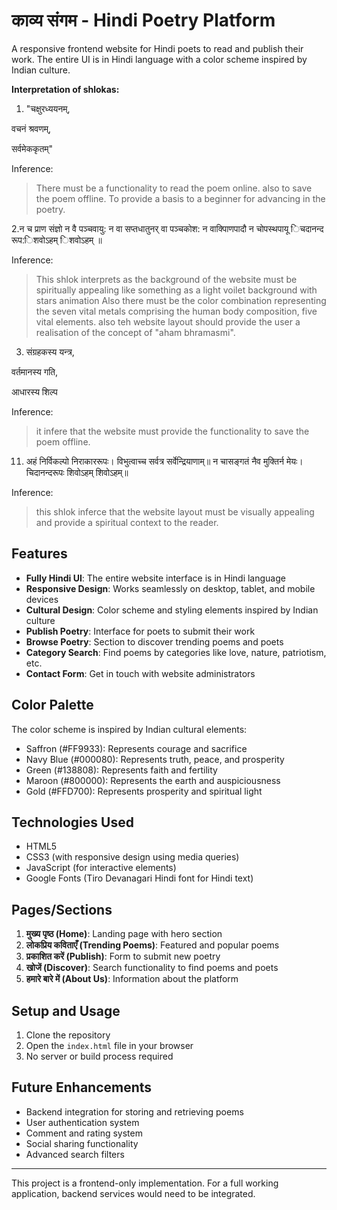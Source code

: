 # काव्य संगम - Hindi Poetry Platform

A responsive frontend website for Hindi poets to read and publish their work. The entire UI is in Hindi language with a color scheme inspired by Indian culture.


**Interpretation of shlokas:**

1. "चक्षुरध्ययनम्,

वचनं श्रवणम्,

सर्वमेककृतम्"

Inference:
>There must be a functionality to read the poem online.
>also to save the poem offline.
>To provide a basis to a beginner for advancing in the poetry.

2.न च प्राण संज्ञो न वै पञ्चवायु: न वा सप्तधातुनर् वा पञ्चकोश:
 न वाक्पािणपादौ न चोपस्थपायू िचदानन्द रूप:िशवोऽहम् िशवोऽहम् ॥  

Inference:
>This shlok interprets as the background of the website must be spiritually appealing like something as a light voilet background with stars animation
>Also there must be the color combination representing the seven vital metals comprising the human body composition, five vital elements.
>also teh website layout should provide the user a realisation of the concept of "aham bhramasmi".

3. संग्रहकस्य यन्त्र,

वर्तमानस्य गति,

आधारस्य शिल्प

Inference:
>it infere that the website must provide the functionality to save the poem offline.

11. अहं निर्विकल्पो निराकाररूपः।
विभुत्वाच्च सर्वत्र सर्वेन्द्रियाणाम्॥
न चासङ्गतं नैव मुक्तिर्न मेयः।
चिदानन्दरूपः शिवोऽहम् शिवोऽहम्॥

Inference:
>this shlok inferce that the website layout must be visually appealing and provide a spiritual context to the reader.

## Features

- **Fully Hindi UI**: The entire website interface is in Hindi language
- **Responsive Design**: Works seamlessly on desktop, tablet, and mobile devices
- **Cultural Design**: Color scheme and styling elements inspired by Indian culture
- **Publish Poetry**: Interface for poets to submit their work
- **Browse Poetry**: Section to discover trending poems and poets
- **Category Search**: Find poems by categories like love, nature, patriotism, etc.
- **Contact Form**: Get in touch with website administrators

## Color Palette

The color scheme is inspired by Indian cultural elements:
- Saffron (#FF9933): Represents courage and sacrifice
- Navy Blue (#000080): Represents truth, peace, and prosperity
- Green (#138808): Represents faith and fertility
- Maroon (#800000): Represents the earth and auspiciousness 
- Gold (#FFD700): Represents prosperity and spiritual light

## Technologies Used

- HTML5
- CSS3 (with responsive design using media queries)
- JavaScript (for interactive elements)
- Google Fonts (Tiro Devanagari Hindi font for Hindi text)

## Pages/Sections

1. **मुख्य पृष्ठ (Home)**: Landing page with hero section
2. **लोकप्रिय कविताएँ (Trending Poems)**: Featured and popular poems
3. **प्रकाशित करें (Publish)**: Form to submit new poetry
4. **खोजें (Discover)**: Search functionality to find poems and poets
5. **हमारे बारे में (About Us)**: Information about the platform

## Setup and Usage

1. Clone the repository
2. Open the `index.html` file in your browser
3. No server or build process required

## Future Enhancements

- Backend integration for storing and retrieving poems
- User authentication system
- Comment and rating system
- Social sharing functionality
- Advanced search filters

---

This project is a frontend-only implementation. For a full working application, backend services would need to be integrated. 



